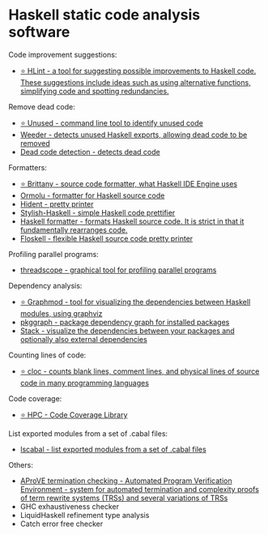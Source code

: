 # Haskell static code analysis software

Code improvement suggestions:

* [⭐ HLint - a tool for suggesting possible improvements to Haskell code. These suggestions include ideas such as using alternative functions, simplifying code and spotting redundancies.](https://github.com/ndmitchell/hlint)

Remove dead code:

* [⭐ Unused - command line tool to identify unused code](https://github.com/joshuaclayton/unused#readme)
* [Weeder - detects unused Haskell exports, allowing dead code to be removed](https://github.com/ndmitchell/weeder)
* [Dead code detection - detects dead code](https://github.com/soenkehahn/dead-code-detection#readme)

Formatters:

* [⭐ Brittany - source code formatter, what Haskell IDE Engine uses](https://github.com/lspitzner/brittany/)
* [Ormolu - formatter for Haskell source code](https://github.com/tweag/ormolu)
* [Hident - pretty printer](https://github.com/chrisdone/hindent)
* [Stylish-Haskell - simple Haskell code prettifier](https://github.com/jaspervdj/stylish-haskell)
* [Haskell formatter - formats Haskell source code. It is strict in that it fundamentally rearranges code.](https://github.com/evolutics/haskell-formatter#readme)
* [Floskell - flexible Haskell source code pretty printer](https://github.com/ennocramer/floskell)

Profiling parallel programs:

* [threadscope - graphical tool for profiling parallel programs](http://hackage.haskell.org/package/threadscope)

Dependency analysis:

* [⭐ Graphmod - tool for visualizing the dependencies between Haskell modules, using graphviz](https://github.com/yav/graphmod/wiki)
* [pkggraph - package dependency graph for installed packages](http://hackage.haskell.org/package/pkggraph)
* [Stack - visualize the dependencies between your packages and optionally also external dependencies](https://docs.haskellstack.org/en/stable/dependency_visualization/)

Counting lines of code:

* [⭐ cloc - counts blank lines, comment lines, and physical lines of source code in many programming languages](https://github.com/AlDanial/cloc)

Code coverage:

* [⭐ HPC - Code Coverage Library](http://hackage.haskell.org/package/hpc)

List exported modules from a set of .cabal files:

* [lscabal - list exported modules from a set of .cabal files](http://hackage.haskell.org/package/lscabal)

Others:

* [AProVE termination checking - Automated Program Verification Environment - system for automated termination and complexity proofs of term rewrite systems (TRSs) and several variations of TRSs](http://aprove.informatik.rwth-aachen.de/)
* GHC exhaustiveness checker
* LiquidHaskell refinement type analysis
* Catch error free checker